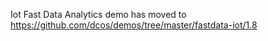 Iot Fast Data Analytics demo has moved to https://github.com/dcos/demos/tree/master/fastdata-iot/1.8
